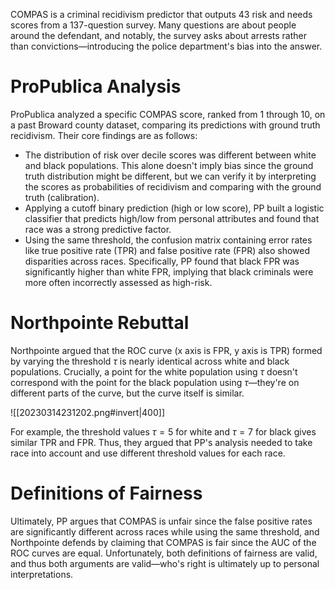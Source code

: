 COMPAS is a criminal recidivism predictor that outputs 43 risk and needs scores from a 137-question survey. Many questions are about people around the defendant, and notably, the survey asks about arrests rather than convictions—introducing the police department's bias into the answer.

# ProPublica Analysis
ProPublica analyzed a specific COMPAS score, ranked from 1 through 10, on a past Broward county dataset, comparing its predictions with ground truth recidivism. Their core findings are as follows:
- The distribution of risk over decile scores was different between white and black populations. This alone doesn't imply bias since the ground truth distribution might be different, but we can verify it by interpreting the scores as probabilities of recidivism and comparing with the ground truth (calibration).
- Applying a cutoff binary prediction (high or low score), PP built a logistic classifier that predicts high/low from personal attributes and found that race was a strong predictive factor.
- Using the same threshold, the confusion matrix containing error rates like true positive rate (TPR) and false positive rate (FPR) also showed disparities across races. Specifically, PP found that black FPR was significantly higher than white FPR, implying that black criminals were more often incorrectly assessed as high-risk.

# Northpointe Rebuttal
Northpointe argued that the ROC curve (x axis is FPR, y axis is TPR) formed by varying the threshold $\tau$ is nearly identical across white and black populations. Crucially, a point for the white population using $\tau$ doesn't correspond with the point for the black population using $\tau$—they're on different parts of the curve, but the curve itself is similar.

![[20230314231202.png#invert|400]]

For example, the threshold values $\tau = 5$ for white and $\tau = 7$ for black gives similar TPR and FPR. Thus, they argued that PP's analysis needed to take race into account and use different threshold values for each race.

# Definitions of Fairness
Ultimately, PP argues that COMPAS is unfair since the false positive rates are significantly different across races while using the same threshold, and Northpointe defends by claiming that COMPAS is fair since the AUC of the ROC curves are equal. Unfortunately, both definitions of fairness are valid, and thus both arguments are valid—who's right is ultimately up to personal interpretations.